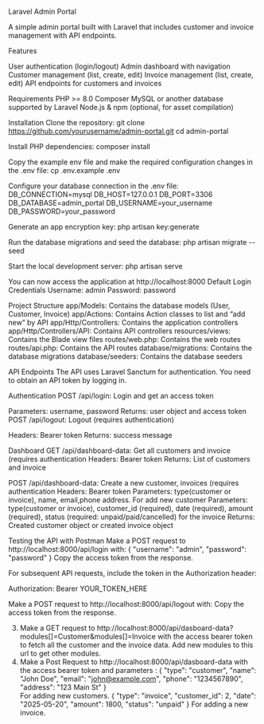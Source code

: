 Laravel Admin Portal

A simple admin portal built with Laravel that includes customer and invoice management with API endpoints.

Features

User authentication (login/logout)
Admin dashboard with navigation
Customer management (list, create, edit)
Invoice management (list, create, edit)
API endpoints for customers and invoices

Requirements
PHP >= 8.0
Composer
MySQL or another database supported by Laravel
Node.js & npm (optional, for asset compilation)

Installation
Clone the repository:
git clone https://github.com/yourusername/admin-portal.git
cd admin-portal

Install PHP dependencies:
composer install

Copy the example env file and make the required configuration changes in the .env file:
cp .env.example .env

Configure your database connection in the .env file:
DB_CONNECTION=mysql
DB_HOST=127.0.0.1
DB_PORT=3306
DB_DATABASE=admin_portal
DB_USERNAME=your_username
DB_PASSWORD=your_password

Generate an app encryption key:
php artisan key:generate

Run the database migrations and seed the database:
php artisan migrate --seed

Start the local development server:
php artisan serve

You can now access the application at http://localhost:8000
Default Login Credentials
Username: admin
Password: password

Project Structure
app/Models: Contains the database models (User, Customer, Invoice)
app/Actions: Contains Action classes to list and “add new” by API
app/Http/Controllers: Contains the application controllers
app/Http/Controllers/API: Contains API controllers
resources/views: Contains the Blade view files
routes/web.php: Contains the web routes
routes/api.php: Contains the API routes
database/migrations: Contains the database migrations
database/seeders: Contains the database seeders

API Endpoints
The API uses Laravel Sanctum for authentication. You need to obtain an API token by logging in.

Authentication
POST /api/login: Login and get an access token


Parameters: username, password
Returns: user object and access token
POST /api/logout: Logout (requires authentication)

Headers: Bearer token
Returns: success message

Dashboard
GET /api/dashboard-data: Get all customers and invoice (requires authentication
Headers: Bearer token
Returns: List of customers and invoice

POST /api/dashboard-data: Create a new customer, invoices (requires authentication
Headers: Bearer token
Parameters: type(customer or invoice), name, email,phone address. For  add new customer
Parameters: type(customer or invoice), customer_id (required), date (required), amount (required), status (required: unpaid/paid/cancelled) for the invoice
Returns: Created customer object or created invoice object

Testing the API with Postman
Make a POST request to http://localhost:8000/api/login with:
{
    "username": "admin",
    "password": "password"
}
Copy the access token from the response.

For subsequent API requests, include the token in the Authorization header:


Authorization: Bearer YOUR_TOKEN_HERE

Make a POST request to http://localhost:8000/api/logout with:
Copy the access token from the response.

3. Make a GET request to  http://localhost:8000/api/dasboard-data?modules[]=Customer&modules[]=Invoice with the access bearer token to fetch all the customer and the invoice data. Add new modules to this url to get other modules.
4.  Make a Post Request to  http://localhost:8000/api/dasboard-data with the access bearer token and parameters : 
  { 
"type": "customer", 
"name": "John Doe", 
"email": "john@example.com", 
"phone": "1234567890",
 "address": "123 Main St"
 }  
 For adding new customers.
{
 "type": "invoice", 
"customer_id": 2, 
"date": "2025-05-20",
 "amount": 1800, 
"status": "unpaid"
 }
For adding a new invoice.

